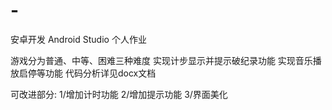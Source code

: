 # -
安卓开发 Android Studio 个人作业

游戏分为普通、中等、困难三种难度
实现计步显示并提示破纪录功能
实现音乐播放启停等功能
代码分析详见docx文档


可改进部分:
1/增加计时功能
2/增加提示功能
3/界面美化
